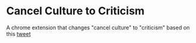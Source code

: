 # Cancel Culture to Criticism

A chrome extension that changes "cancel culture" to "criticism" based on this [tweet](https://twitter.com/mandyekeroth/status/1169311014036234240)
